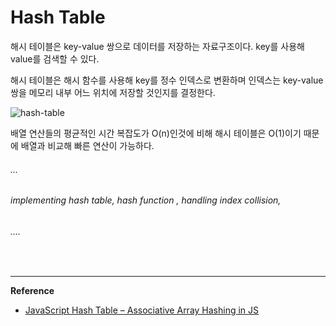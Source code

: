 # Hash Table

해시 테이블은 key-value 쌍으로 데이터를 저장하는 자료구조이다. key를 사용해 value를 검색할 수 있다.

해시 테이블은 해시 함수를 사용해 key를 정수 인덱스로 변환하며 인덱스는 key-value 쌍을 메모리 내부 어느 위치에 저장할 것인지를 결정한다.

![hash-table](https://www.freecodecamp.org/news/content/images/2021/05/g983.jpg)

배열 연산들의 평균적인 시간 복잡도가 O(n)인것에 비해 해시 테이블은 O(1)이기 때문에 배열과 비교해 빠른 연산이 가능하다.

###### ...

###### implementing hash table, hash function , handling index collision, 

###### ....

<br>

------

**Reference**

- [JavaScript Hash Table – Associative Array Hashing in JS](https://www.freecodecamp.org/news/javascript-hash-table-associative-array-hashing-in-js/)